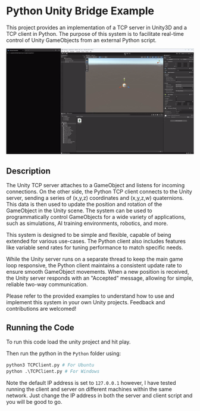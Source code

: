 # Python Unity Bridge Example

This project provides an implementation of a TCP server in Unity3D and a TCP client in Python. The purpose of this system is to facilitate real-time control of Unity GameObjects from an external Python script.

![Example](example.gif)

## Description

The Unity TCP server attaches to a GameObject and listens for incoming connections. On the other side, the Python TCP client connects to the Unity server, sending a series of (x,y,z) coordinates and (x,y,z,w) quaternions. This data is then used to update the position and rotation of the GameObject in the Unity scene. The system can be used to programmatically control GameObjects for a wide variety of applications, such as simulations, AI training environments, robotics, and more.

This system is designed to be simple and flexible, capable of being extended for various use-cases. The Python client also includes features like variable send rates for tuning performance to match specific needs.

While the Unity server runs on a separate thread to keep the main game loop responsive, the Python client maintains a consistent update rate to ensure smooth GameObject movements. When a new position is received, the Unity server responds with an "Accepted" message, allowing for simple, reliable two-way communication. 

Please refer to the provided examples to understand how to use and implement this system in your own Unity projects. Feedback and contributions are welcomed!

## Running the Code

To run this code load the unity project and hit play.

Then run the python in the `Python` folder using:
```python
python3 TCPClient.py # For Ubuntu
python .\TCPClient.py # For Windows
```

Note the default IP address is set to `127.0.0.1` however, I have tested running the client and server on different machines within the same network. Just change the IP address in both the server and client script and you will be good to go.

